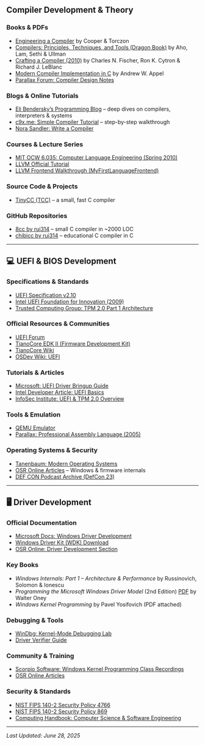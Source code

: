 ##  Compiler Development & Theory

### Books & PDFs

* [Engineering a Compiler](https://www.r-5.org/files/books/computers/compilers/writing/Keith_Cooper_Linda_Torczon-Engineering_a_Compiler-EN.pdf) by Cooper & Torczon
* [Compilers: Principles, Techniques, and Tools (Dragon Book)](https://faculty.sist.shanghaitech.edu.cn/faculty/songfu/cav/Dragon-book.pdf) by Aho, Lam, Sethi & Ullman
* [Crafting a Compiler (2010)](https://www.cs.nthu.edu.tw/~ychung/slides/CSC4180/Crafting%20a%20Compiler%20-%202010.pdf) by Charles N. Fischer, Ron K. Cytron & Richard J. LeBlanc
* [Modern Compiler Implementation in C](https://raw.githubusercontent.com/yihui-he/Modern-Compiler-Implementation-in-C/master/Modern%20Compiler%20Implementation%20in%20C.pdf) by Andrew W. Appel
* [Parallax Forum: Compiler Design Notes](https://forums.parallax.com/uploads/attachments/41167/108512.pdf)

### Blogs & Online Tutorials

* [Eli Bendersky’s Programming Blog](https://eli.thegreenplace.net/) – deep dives on compilers, interpreters & systems
* [c9x.me: Simple Compiler Tutorial](https://c9x.me/compile/) – step-by-step walkthrough
* [Nora Sandler: Write a Compiler](https://norasandler.com/2017/11/29/Write-a-Compiler.html)

### Courses & Lecture Series

* [MIT OCW 6.035: Computer Language Engineering (Spring 2010)](https://ocw.mit.edu/courses/6-035-computer-language-engineering-spring-2010/)
* [LLVM Official Tutorial](https://llvm.org/docs/tutorial/)
* [LLVM Frontend Walkthrough (MyFirstLanguageFrontend)](https://llvm.org/docs/tutorial/MyFirstLanguageFrontend/index.html)

### Source Code & Projects

* [TinyCC (TCC)](https://repo.or.cz/tinycc.git) – a small, fast C compiler

### GitHub Repositories

* [8cc by rui314](https://github.com/rui314/8cc) – small C compiler in \~2000 LOC
* [chibicc by rui314](https://github.com/rui314/chibicc) – educational C compiler in C

---

## 💻 UEFI & BIOS Development

### Specifications & Standards

* [UEFI Specification v2.10](https://uefi.org/sites/default/files/resources/UEFI_Spec_2_10_Aug29.pdf)
* [Intel UEFI Foundation for Innovation (2009)](https://www.intel.pl/content/dam/doc/guide/uefi-foundation-for-innovation-idf2009-specification.pdf)
* [Trusted Computing Group: TPM 2.0 Part 1 Architecture](https://trustedcomputinggroup.org/wp-content/uploads/TPM-Rev-2.0-Part-1-Architecture-01.07-2014-03-13.pdf)

### Official Resources & Communities

* [UEFI Forum](https://uefi.org/)
* [TianoCore EDK II (Firmware Development Kit)](https://github.com/tianocore/edk2)
* [TianoCore Wiki](https://github.com/tianocore/tianocore.github.io/wiki)
* [OSDev Wiki: UEFI](https://wiki.osdev.org/UEFI)

### Tutorials & Articles

* [Microsoft: UEFI Driver Bringup Guide](https://learn.microsoft.com/en-us/windows-hardware/drivers/bringup/unified-extensible-firmware-interface)
* [Intel Developer Article: UEFI Basics](https://www.intel.com/content/www/us/en/developer/articles/tool/unified-extensible-firmware-interface.html)
* [InfoSec Institute: UEFI & TPM 2.0 Overview](https://www.infosecinstitute.com/resources/general-security/uefi-and-tpm-2/)

### Tools & Emulation

* [QEMU Emulator](https://www.qemu.org/)
* [Parallax: Professional Assembly Language (2005)](http://library.bagrintsev.me/ASM/Professional%20Assembly%20Language.2005.pdf)

### Operating Systems & Security

* [Tanenbaum: Modern Operating Systems](https://csc-knu.github.io/sys-prog/books/Andrew%20S.%20Tanenbaum%20-%20Modern%20Operating%20Systems.pdf)
* [OSR Online Articles](https://www.osronline.com/) – Windows & firmware internals
* [DEF CON Podcast Archive (DefCon 23)](https://defcon.org/podcast/defcon-23-audio.rss)

---

## 🖥️ Driver Development

### Official Documentation

* [Microsoft Docs: Windows Driver Development](https://learn.microsoft.com/en-us/windows-hardware/drivers/)
* [Windows Driver Kit (WDK) Download](https://learn.microsoft.com/en-us/windows-hardware/drivers/download-the-wdk)
* [OSR Online: Driver Development Section](https://www.osronline.com/page.cfm?name=driver.htm)

### Key Books

* *Windows Internals: Part 1 – Architecture & Performance* by Russinovich, Solomon & Ionescu
* *Programming the Microsoft Windows Driver Model* (2nd Edition) [PDF](https://empyreal96.github.io/nt-info-depot/Windows-DDK/Programming.the.Microsoft.Windows.Driver.Model.2nd.Edition.pdf) by Walter Oney
* *Windows Kernel Programming* by Pavel Yosifovich (PDF attached)

### Debugging & Tools

* [WinDbg: Kernel-Mode Debugging Lab](https://learn.microsoft.com/en-us/windows-hardware/drivers/debugger/debug-universal-drivers---step-by-step-lab--echo-kernel-mode-)
* [Driver Verifier Guide](https://learn.microsoft.com/en-us/windows-hardware/drivers/devtest/driver-verifier)

### Community & Training

* [Scorpio Software: Windows Kernel Programming Class Recordings](https://scorpiosoftware.net/2023/02/20/windows-kernel-programming-class-recordings/)
* [OSR Online Articles](https://www.osronline.com/)

### Security & Standards

* [NIST FIPS 140-2 Security Policy 4766](https://csrc.nist.gov/csrc/media/projects/cryptographic-module-validation-program/documents/security-policies/140sp4766.pdf)
* [NIST FIPS 140-2 Security Policy 869](https://csrc.nist.gov/csrc/media/projects/cryptographic-module-validation-program/documents/security-policies/140sp869.pdf)
* [Computing Handbook: Computer Science & Software Engineering](https://nibmehub.com/opac-service/pdf/read/Computing%20handbook%20_%20computer%20science%20and%20software%20engineering.pdf)

---

*Last Updated: June 28, 2025*
